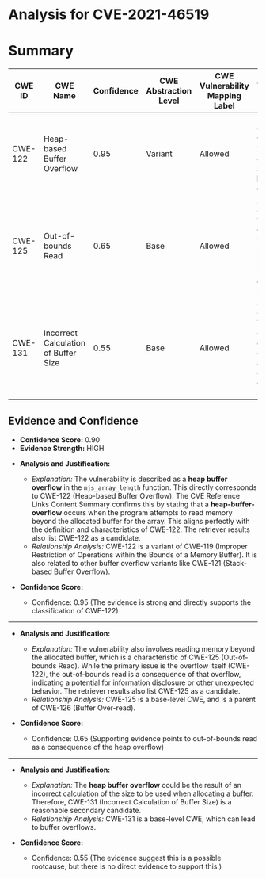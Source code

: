 # Analysis for CVE-2021-46519

# Summary
| CWE ID | CWE Name | Confidence | CWE Abstraction Level | CWE Vulnerability Mapping Label | CWE-Vulnerability Mapping Notes |
|---|---|---|---|---|---|
| CWE-122 | Heap-based Buffer Overflow | 0.95 | Variant | Allowed | Primary CWE: The vulnerability is explicitly described as a **heap buffer overflow**. |
| CWE-125 | Out-of-bounds Read | 0.65 | Base | Allowed | Secondary Candidate: The vulnerability involves reading memory beyond the allocated buffer. |
| CWE-131 | Incorrect Calculation of Buffer Size | 0.55 | Base | Allowed | Secondary Candidate: The buffer overflow could be caused by an incorrect calculation of buffer size. |

## Evidence and Confidence

*   **Confidence Score:** 0.90
*   **Evidence Strength:** HIGH

- **Analysis and Justification:**  
  - *Explanation:* The vulnerability is described as a **heap buffer overflow** in the `mjs_array_length` function. This directly corresponds to CWE-122 (Heap-based Buffer Overflow). The CVE Reference Links Content Summary confirms this by stating that a **heap-buffer-overflow** occurs when the program attempts to read memory beyond the allocated buffer for the array. This aligns perfectly with the definition and characteristics of CWE-122. The retriever results also list CWE-122 as a candidate.
  - *Relationship Analysis:* CWE-122 is a variant of CWE-119 (Improper Restriction of Operations within the Bounds of a Memory Buffer). It is also related to other buffer overflow variants like CWE-121 (Stack-based Buffer Overflow).

- **Confidence Score:**  
  - Confidence: 0.95 (The evidence is strong and directly supports the classification of CWE-122)

---
- **Analysis and Justification:**  
  - *Explanation:* The vulnerability also involves reading memory beyond the allocated buffer, which is a characteristic of CWE-125 (Out-of-bounds Read). While the primary issue is the overflow itself (CWE-122), the out-of-bounds read is a consequence of that overflow, indicating a potential for information disclosure or other unexpected behavior. The retriever results also list CWE-125 as a candidate.
  - *Relationship Analysis:* CWE-125 is a base-level CWE, and is a parent of CWE-126 (Buffer Over-read).

- **Confidence Score:**  
  - Confidence: 0.65 (Supporting evidence points to out-of-bounds read as a consequence of the heap overflow)

---
- **Analysis and Justification:**  
  - *Explanation:* The **heap buffer overflow** could be the result of an incorrect calculation of the size to be used when allocating a buffer. Therefore, CWE-131 (Incorrect Calculation of Buffer Size) is a reasonable secondary candidate.
  - *Relationship Analysis:* CWE-131 is a base-level CWE, which can lead to buffer overflows.

- **Confidence Score:**  
  - Confidence: 0.55 (The evidence suggest this is a possible rootcause, but there is no direct evidence to support this.)